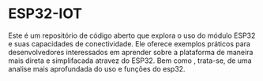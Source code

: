 # ESP32-IOT

Este é um repositório de código aberto que explora o uso do módulo ESP32 e suas capacidades de conectividade. Ele oferece exemplos práticos para desenvolvedores interessados em aprender sobre a plataforma de maneira mais direta e simplifacada atravez do ESP32.
Bem como , trata-se, de uma analise mais aprofundada do uso e funções do esp32.
